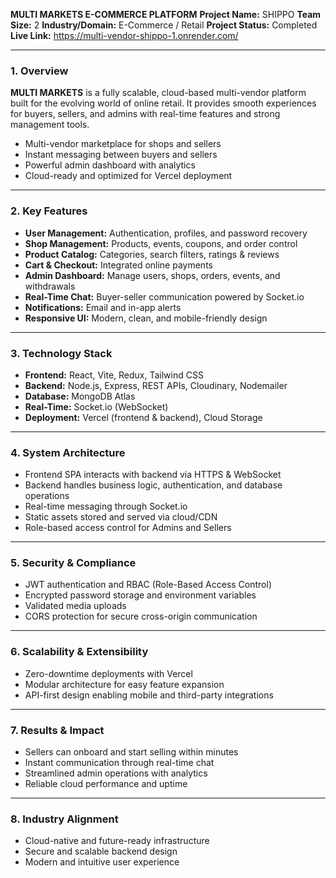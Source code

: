**MULTI MARKETS E-COMMERCE PLATFORM**
**Project Name:** SHIPPO
**Team Size:** 2
**Industry/Domain:** E-Commerce / Retail
**Project Status:** Completed
**Live Link:** https://multi-vendor-shippo-1.onrender.com/

---

### 1. Overview

**MULTI MARKETS** is a fully scalable, cloud-based multi-vendor platform built for the evolving world of online retail. It provides smooth experiences for buyers, sellers, and admins with real-time features and strong management tools.

* Multi-vendor marketplace for shops and sellers
* Instant messaging between buyers and sellers
* Powerful admin dashboard with analytics
* Cloud-ready and optimized for Vercel deployment

---

### 2. Key Features

* **User Management:** Authentication, profiles, and password recovery
* **Shop Management:** Products, events, coupons, and order control
* **Product Catalog:** Categories, search filters, ratings & reviews
* **Cart & Checkout:** Integrated online payments
* **Admin Dashboard:** Manage users, shops, orders, events, and withdrawals
* **Real-Time Chat:** Buyer-seller communication powered by Socket.io
* **Notifications:** Email and in-app alerts
* **Responsive UI:** Modern, clean, and mobile-friendly design

---

### 3. Technology Stack

* **Frontend:** React, Vite, Redux, Tailwind CSS
* **Backend:** Node.js, Express, REST APIs, Cloudinary, Nodemailer
* **Database:** MongoDB Atlas
* **Real-Time:** Socket.io (WebSocket)
* **Deployment:** Vercel (frontend & backend), Cloud Storage

---

### 4. System Architecture

* Frontend SPA interacts with backend via HTTPS & WebSocket
* Backend handles business logic, authentication, and database operations
* Real-time messaging through Socket.io
* Static assets stored and served via cloud/CDN
* Role-based access control for Admins and Sellers

---

### 5. Security & Compliance

* JWT authentication and RBAC (Role-Based Access Control)
* Encrypted password storage and environment variables
* Validated media uploads
* CORS protection for secure cross-origin communication

---

### 6. Scalability & Extensibility

* Zero-downtime deployments with Vercel
* Modular architecture for easy feature expansion
* API-first design enabling mobile and third-party integrations

---

### 7. Results & Impact

* Sellers can onboard and start selling within minutes
* Instant communication through real-time chat
* Streamlined admin operations with analytics
* Reliable cloud performance and uptime

---

### 8. Industry Alignment

* Cloud-native and future-ready infrastructure
* Secure and scalable backend design
* Modern and intuitive user experience
